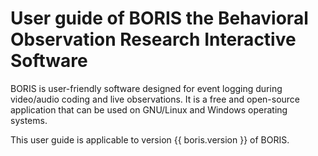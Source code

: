 # User guide of **BORIS** the Behavioral Observation Research Interactive Software

BORIS is user-friendly software designed for event logging during video/audio coding and live observations. It is a free and open-source application that can be used on GNU/Linux and Windows operating systems.

This user guide is applicable to version {{ boris.version }} of BORIS.